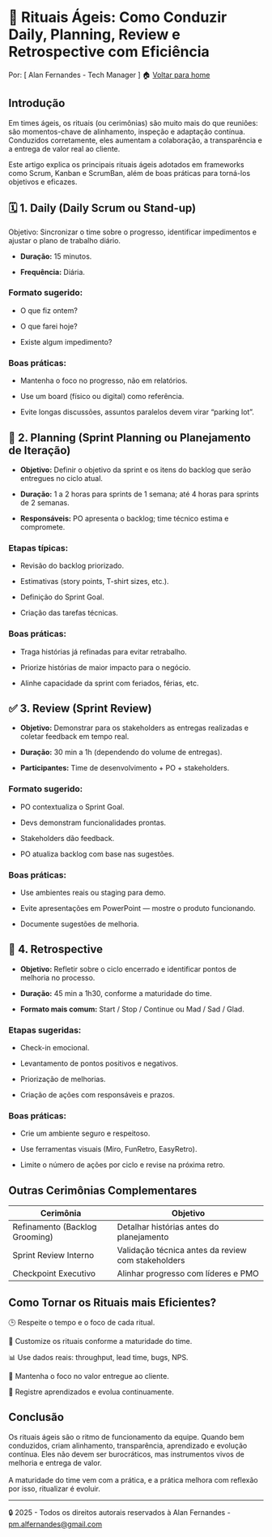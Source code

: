 # 🔁 Rituais Ágeis: Como Conduzir Daily, Planning, Review e Retrospective com Eficiência
Por: [ Alan Fernandes - Tech Manager ] :house: [Voltar para home](https://github.com/af-tech-manager/portfolio/blob/main/README.md)

## Introdução
Em times ágeis, os rituais (ou cerimônias) são muito mais do que reuniões: são momentos-chave de alinhamento, inspeção e adaptação contínua. Conduzidos corretamente, eles aumentam a colaboração, a transparência e a entrega de valor real ao cliente.

Este artigo explica os principais rituais ágeis adotados em frameworks como Scrum, Kanban e ScrumBan, além de boas práticas para torná-los objetivos e eficazes.

## 🗓️ 1. Daily (Daily Scrum ou Stand-up)
Objetivo: Sincronizar o time sobre o progresso, identificar impedimentos e ajustar o plano de trabalho diário.

- **Duração:** 15 minutos.

- **Frequência:** Diária.

### Formato sugerido:

- O que fiz ontem?

- O que farei hoje?

- Existe algum impedimento?

### Boas práticas:

- Mantenha o foco no progresso, não em relatórios.

- Use um board (físico ou digital) como referência.

- Evite longas discussões, assuntos paralelos devem virar “parking lot”.

## 📅 2. Planning (Sprint Planning ou Planejamento de Iteração)

- **Objetivo:** Definir o objetivo da sprint e os itens do backlog que serão entregues no ciclo atual.

- **Duração:** 1 a 2 horas para sprints de 1 semana; até 4 horas para sprints de 2 semanas.

- **Responsáveis:** PO apresenta o backlog; time técnico estima e compromete.

### Etapas típicas:

- Revisão do backlog priorizado.

- Estimativas (story points, T-shirt sizes, etc.).

- Definição do Sprint Goal.

- Criação das tarefas técnicas.

### Boas práticas:

- Traga histórias já refinadas para evitar retrabalho.

- Priorize histórias de maior impacto para o negócio.

- Alinhe capacidade da sprint com feriados, férias, etc.

## ✅ 3. Review (Sprint Review)

- **Objetivo:** Demonstrar para os stakeholders as entregas realizadas e coletar feedback em tempo real.

- **Duração:** 30 min a 1h (dependendo do volume de entregas).

- **Participantes:** Time de desenvolvimento + PO + stakeholders.

### Formato sugerido:

- PO contextualiza o Sprint Goal.

- Devs demonstram funcionalidades prontas.

- Stakeholders dão feedback.

- PO atualiza backlog com base nas sugestões.

### Boas práticas:

- Use ambientes reais ou staging para demo.

- Evite apresentações em PowerPoint — mostre o produto funcionando.

- Documente sugestões de melhoria.

## 🔄 4. Retrospective

- **Objetivo:** Refletir sobre o ciclo encerrado e identificar pontos de melhoria no processo.

- **Duração:** 45 min a 1h30, conforme a maturidade do time.

- **Formato mais comum:** Start / Stop / Continue ou Mad / Sad / Glad.

### Etapas sugeridas:

- Check-in emocional.

- Levantamento de pontos positivos e negativos.

- Priorização de melhorias.

- Criação de ações com responsáveis e prazos.

### Boas práticas:

- Crie um ambiente seguro e respeitoso.

- Use ferramentas visuais (Miro, FunRetro, EasyRetro).

- Limite o número de ações por ciclo e revise na próxima retro.

## Outras Cerimônias Complementares
| Cerimônia                      | Objetivo                                           |
| ------------------------------ | -------------------------------------------------- |
| Refinamento (Backlog Grooming) | Detalhar histórias antes do planejamento           |
| Sprint Review Interno          | Validação técnica antes da review com stakeholders |
| Checkpoint Executivo           | Alinhar progresso com líderes e PMO                |


## Como Tornar os Rituais mais Eficientes?

🕒 Respeite o tempo e o foco de cada ritual.

🧩 Customize os rituais conforme a maturidade do time.

📊 Use dados reais: throughput, lead time, bugs, NPS.

🎯 Mantenha o foco no valor entregue ao cliente.

🧠 Registre aprendizados e evolua continuamente.

## Conclusão
Os rituais ágeis são o ritmo de funcionamento da equipe. Quando bem conduzidos, criam alinhamento, transparência, aprendizado e evolução contínua. Eles não devem ser burocráticos, mas instrumentos vivos de melhoria e entrega de valor. \
\
A maturidade do time vem com a prática, e a prática melhora com reflexão por isso, ritualizar é evoluir.

---
:lock: 2025 - Todos os direitos autorais reservados à Alan Fernandes - pm.alfernandes@gmail.com

